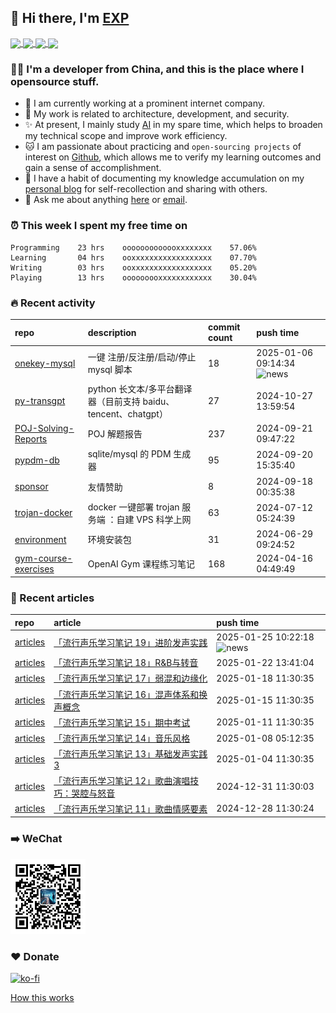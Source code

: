## 👋  Hi there, I'm [EXP](https://exp-blog.com)

<!--BGN_SECTION:github-readme-stats-->
<!-- a href="https://exp-blog.com" target="_blank">
  <img height="190" align="center" src="https://github-readme-stats.vercel.app/api/top-langs/?username=lyy289065406&hide=HTML,CSS,TSQL&theme=great-gatsby" alt="EXP's Top Langs" />
</a -->
<!-- a href="https://exp-blog.com" target="_blank">
  <img height="190" align="center" src="https://github-readme-stats.vercel.app/api?username=lyy289065406&count_private=true&show_icons=true&theme=nightowl" alt="EXP's github stats" />
</a -->



<a href="https://exp-blog.com" target="_blank">
  <img height="114" align="center" src="https://github-readme-stats.vercel.app/api/pin/?username=lyy289065406&repo=exp-blog&theme=nord" />
</a>

<a href="https://github.com/EXP-Tools/threat-broadcast" target="_blank">
  <img height="114" align="center" src="https://github-readme-stats.vercel.app/api/pin/?username=lyy289065406&repo=threat-broadcast&theme=nord" />
</a>

<a href="https://github.com/Visuals-AI/AI-auto-checkin" target="_blank">
  <img height="114" align="center" src="https://github-readme-stats.vercel.app/api/pin/?username=lyy289065406&repo=AI-auto-checkin&theme=nord" />
</a>

<a href="https://github.com/EXP-Docs/POJ-Solving-Reports" target="_blank">
  <img height="114" align="center" src="https://github-readme-stats.vercel.app/api/pin/?username=lyy289065406&repo=POJ-Solving-Reports&theme=nord" />
</a>

<!--END_SECTION:github-readme-stats-->



### 👨‍💻  I'm a developer from China, and this is the place where I opensource stuff.
<!--BGN_SECTION:introduction-->
- 🏰 I am currently working at a prominent internet company.
- 🐾 My work is related to architecture, development, and security.
- ✨ At present, I mainly study [AI](https://github.com/orgs/Visuals-AI/repositories) in my spare time, which helps to broaden my technical scope and improve work efficiency.
- 🐱 I am passionate about practicing and `open-sourcing projects` of interest on [Github](https://github.com/lyy289065406), which allows me to verify my learning outcomes and gain a sense of accomplishment.
- 🎹 I have a habit of documenting my knowledge accumulation on my [personal blog](https://exp-blog.com) for self-recollection and sharing with others.
- 💬 Ask me about anything [here](https://github.com/lyy289065406/lyy289065406/issues) or [email](exp.lqb@gmail.com).
<!--BGN_SECTION:introduction-->



### ⏰  This week I spent my free time on
<!-- BGN_SECTION:weektime -->
```text
Programming    23 hrs    ooooooooooooxxxxxxxx    57.06%
Learning       04 hrs    ooxxxxxxxxxxxxxxxxxx    07.70%
Writing        03 hrs    ooxxxxxxxxxxxxxxxxxx    05.20%
Playing        13 hrs    ooooooooxxxxxxxxxxxx    30.04%
```
<!-- END_SECTION:weektime -->



### 🔥  Recent activity
<!-- BGN_SECTION:activity -->
| repo | description | commit count | push time |
|:------|:------|:------|:------|
| [onekey-mysql](https://github.com/EXP-Codes/onekey-mysql) | 一键 注册/反注册/启动/停止 mysql 脚本 | 18 | 2025-01-06 09:14:34 ![news](https://github.com/lyy289065406/lyy289065406/blob/master/imgs/new.gif) |
| [py-transgpt](https://github.com/EXP-Codes/py-transgpt) | python 长文本/多平台翻译器（目前支持 baidu、tencent、chatgpt） | 27 | 2024-10-27 13:59:54  |
| [POJ-Solving-Reports](https://github.com/EXP-Docs/POJ-Solving-Reports) | POJ 解题报告 | 237 | 2024-09-21 09:47:22  |
| [pypdm-db](https://github.com/EXP-Codes/pypdm-db) | sqlite/mysql 的 PDM 生成器 | 95 | 2024-09-20 15:35:40  |
| [sponsor](https://github.com/lyy289065406/sponsor) | 友情赞助 | 8 | 2024-09-18 00:35:38  |
| [trojan-docker](https://github.com/EXP-Tools/trojan-docker) | docker 一键部署 trojan 服务端 ：自建 VPS 科学上网 | 63 | 2024-07-12 05:24:39  |
| [environment](https://github.com/EXP-Tools/environment) | 环境安装包 | 31 | 2024-06-29 09:24:52  |
| [gym-course-exercises](https://github.com/Visuals-AI/gym-course-exercises) | OpenAI Gym 课程练习笔记 | 168 | 2024-04-16 04:49:49  |
<!-- END_SECTION:activity -->



### 📝  Recent articles
<!-- BGN_SECTION:article -->
| repo | article | push time |
|:------|:------|:------|
| [articles](https://github.com/lyy289065406/articles) | [「流行声乐学习笔记 19」进阶发声实践](https://exp-blog.com/music/liu-xing-sheng-le-xue-xi-bi-ji-19/) | 2025-01-25 10:22:18 ![news](https://github.com/lyy289065406/lyy289065406/blob/master/imgs/new.gif) |
| [articles](https://github.com/lyy289065406/articles) | [「流行声乐学习笔记 18」R&amp;B与转音](https://exp-blog.com/music/liu-xing-sheng-le-xue-xi-bi-ji-18/) | 2025-01-22 13:41:04  |
| [articles](https://github.com/lyy289065406/articles) | [「流行声乐学习笔记 17」弱混和边缘化](https://exp-blog.com/music/liu-xing-sheng-le-xue-xi-bi-ji-17/) | 2025-01-18 11:30:35  |
| [articles](https://github.com/lyy289065406/articles) | [「流行声乐学习笔记 16」混声体系和换声概念](https://exp-blog.com/music/liu-xing-sheng-le-xue-xi-bi-ji-16/) | 2025-01-15 11:30:35  |
| [articles](https://github.com/lyy289065406/articles) | [「流行声乐学习笔记 15」期中考试](https://exp-blog.com/music/liu-xing-sheng-le-xue-xi-bi-ji-15/) | 2025-01-11 11:30:35  |
| [articles](https://github.com/lyy289065406/articles) | [「流行声乐学习笔记 14」音乐风格](https://exp-blog.com/music/liu-xing-sheng-le-xue-xi-bi-ji-14/) | 2025-01-08 05:12:35  |
| [articles](https://github.com/lyy289065406/articles) | [「流行声乐学习笔记 13」基础发声实践 3](https://exp-blog.com/music/liu-xing-sheng-le-xue-xi-bi-ji-13/) | 2025-01-04 11:30:35  |
| [articles](https://github.com/lyy289065406/articles) | [「流行声乐学习笔记 12」歌曲演唱技巧：哭腔与怒音](https://exp-blog.com/music/liu-xing-sheng-le-xue-xi-bi-ji-12/) | 2024-12-31 11:30:03  |
| [articles](https://github.com/lyy289065406/articles) | [「流行声乐学习笔记 11」歌曲情感要素](https://exp-blog.com/music/liu-xing-sheng-le-xue-xi-bi-ji-11/) | 2024-12-28 11:30:24  |
<!-- END_SECTION:article -->


### ➡️ WeChat

<img width="120" src="/imgs/wechat.jpg">


### ❤️ Donate

[![ko-fi](https://ko-fi.com/img/githubbutton_sm.svg)](https://ko-fi.com/D1D3I0KL5)



<a align="right" href="https://github.com/lyy289065406/lyy289065406/blob/master/How_this_works.md">How this works</a>

<!-- -------------------------------------- -->
<!-- more emoji : http://emojihomepage.com/ -->
<!-- -------------------------------------- -->
